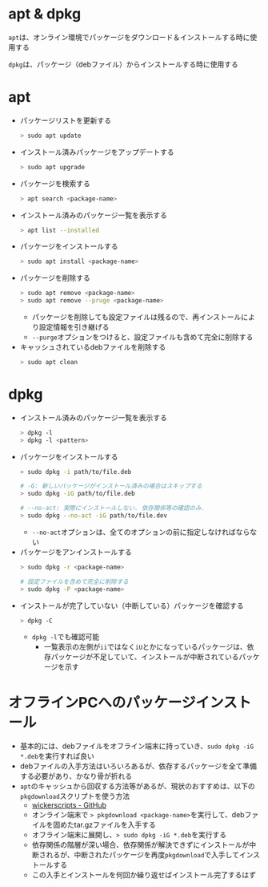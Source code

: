 # apt & dpkg

`apt`は、オンライン環境でパッケージをダウンロード＆インストールする時に使用する

`dpkg`は、パッケージ（debファイル）からインストールする時に使用する

# apt

- パッケージリストを更新する
    ```bash
    > sudo apt update
    ```
- インストール済みパッケージをアップデートする
    ```bash
    > sudo apt upgrade
    ```
- パッケージを検索する
    ```bash
    > apt search <package-name>
    ```
- インストール済みのパッケージ一覧を表示する
    ```bash
    > apt list --installed
    ```
- パッケージをインストールする
    ```bash
    > sudo apt install <package-name>
    ```
- パッケージを削除する
    ```bash
    > sudo apt remove <package-name>
    > sudo apt remove --pruge <package-name>
    ```
    - パッケージを削除しても設定ファイルは残るので、再インストールにより設定情報を引き継げる
    - `--purge`オプションをつけると、設定ファイルも含めて完全に削除する
- キャッシュされているdebファイルを削除する
    ```bash
    > sudo apt clean
    ```

# dpkg

- インストール済みのパッケージ一覧を表示する
    ```bash
    > dpkg -l
    > dpkg -l <pattern>
    ```
- パッケージをインストールする
    ```bash
    > sudo dpkg -i path/to/file.deb
    
    # -G: 新しいパッケージがインストール済みの場合はスキップする
    > sudo dpkg -iG path/to/file.deb

    # --no-act: 実際にインストールしない. 依存関係等の確認のみ.
    > sudo dpkg --no-act -iG path/to/file.dev
    ```
    - `--no-act`オプションは、全てのオプションの前に指定しなければならない
- パッケージをアンインストールする
    ```bash
    > sudo dpkg -r <package-name>

    # 設定ファイルを含めて完全に削除する
    > sudo dpkg -P <package-name>
    ```
- インストールが完了していない（中断している）パッケージを確認する
    ```bash
    > dpkg -C
    ```
    - `dpkg -l`でも確認可能 
        - 一覧表示の左側が`ii`ではなく`iU`とかになっているパッケージは、依存パッケージが不足していて、インストールが中断されているパッケージを示す


# オフラインPCへのパッケージインストール

- 基本的には、debファイルをオフライン端末に持っていき、`sudo dpkg -iG *.deb`を実行すれば良い
- debファイルの入手方法はいろいろあるが、依存するパッケージを全て準備する必要があり、かなり骨が折れる
- `apt`のキャッシュから回収する方法等があるが、現状のおすすめは、以下の`pkgdownload`スクリプトを使う方法
    - [wickerscripts - GitHub](https://github.com/yusuphwickama/wickerscripts)
    - オンライン端末で `> pkgdownload <package-name>`を実行して、debファイルを固めたtar.gzファイルを入手する
    - オフライン端末に展開し、`> sudo dpkg -iG *.deb`を実行する
    - 依存関係の階層が深い場合、依存関係が解決できずにインストールが中断されるが、中断されたパッケージを再度`pkgdownload`で入手してインストールする
    - この入手とインストールを何回か繰り返せばインストール完了するはず

